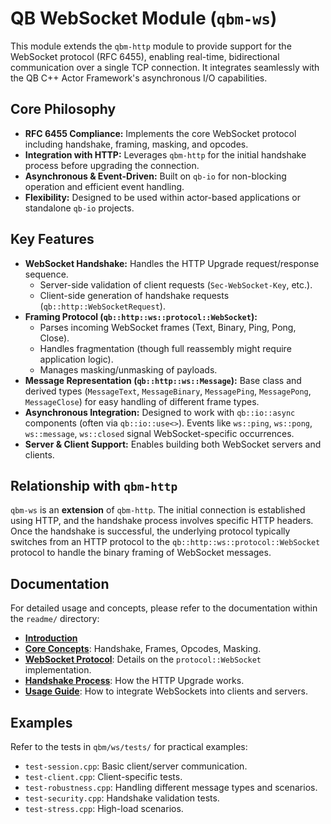 # QB WebSocket Module (`qbm-ws`)

This module extends the `qbm-http` module to provide support for the WebSocket protocol (RFC 6455), enabling real-time, bidirectional communication over a single TCP connection. It integrates seamlessly with the QB C++ Actor Framework's asynchronous I/O capabilities.

## Core Philosophy

*   **RFC 6455 Compliance:** Implements the core WebSocket protocol including handshake, framing, masking, and opcodes.
*   **Integration with HTTP:** Leverages `qbm-http` for the initial handshake process before upgrading the connection.
*   **Asynchronous & Event-Driven:** Built on `qb-io` for non-blocking operation and efficient event handling.
*   **Flexibility:** Designed to be used within actor-based applications or standalone `qb-io` projects.

## Key Features

*   **WebSocket Handshake:** Handles the HTTP Upgrade request/response sequence.
    *   Server-side validation of client requests (`Sec-WebSocket-Key`, etc.).
    *   Client-side generation of handshake requests (`qb::http::WebSocketRequest`).
*   **Framing Protocol (`qb::http::ws::protocol::WebSocket`):**
    *   Parses incoming WebSocket frames (Text, Binary, Ping, Pong, Close).
    *   Handles fragmentation (though full reassembly might require application logic).
    *   Manages masking/unmasking of payloads.
*   **Message Representation (`qb::http::ws::Message`):** Base class and derived types (`MessageText`, `MessageBinary`, `MessagePing`, `MessagePong`, `MessageClose`) for easy handling of different frame types.
*   **Asynchronous Integration:** Designed to work with `qb::io::async` components (often via `qb::io::use<>`). Events like `ws::ping`, `ws::pong`, `ws::message`, `ws::closed` signal WebSocket-specific occurrences.
*   **Server & Client Support:** Enables building both WebSocket servers and clients.

## Relationship with `qbm-http`

`qbm-ws` is an **extension** of `qbm-http`. The initial connection is established using HTTP, and the handshake process involves specific HTTP headers. Once the handshake is successful, the underlying protocol typically switches from an HTTP protocol to the `qb::http::ws::protocol::WebSocket` protocol to handle the binary framing of WebSocket messages.

## Documentation

For detailed usage and concepts, please refer to the documentation within the `readme/` directory:

*   **[Introduction](./readme/README.md)**
*   **[Core Concepts](./readme/concepts.md)**: Handshake, Frames, Opcodes, Masking.
*   **[WebSocket Protocol](./readme/protocol.md)**: Details on the `protocol::WebSocket` implementation.
*   **[Handshake Process](./readme/handshake.md)**: How the HTTP Upgrade works.
*   **[Usage Guide](./readme/usage.md)**: How to integrate WebSockets into clients and servers.

## Examples

Refer to the tests in `qbm/ws/tests/` for practical examples:
*   `test-session.cpp`: Basic client/server communication.
*   `test-client.cpp`: Client-specific tests.
*   `test-robustness.cpp`: Handling different message types and scenarios.
*   `test-security.cpp`: Handshake validation tests.
*   `test-stress.cpp`: High-load scenarios.